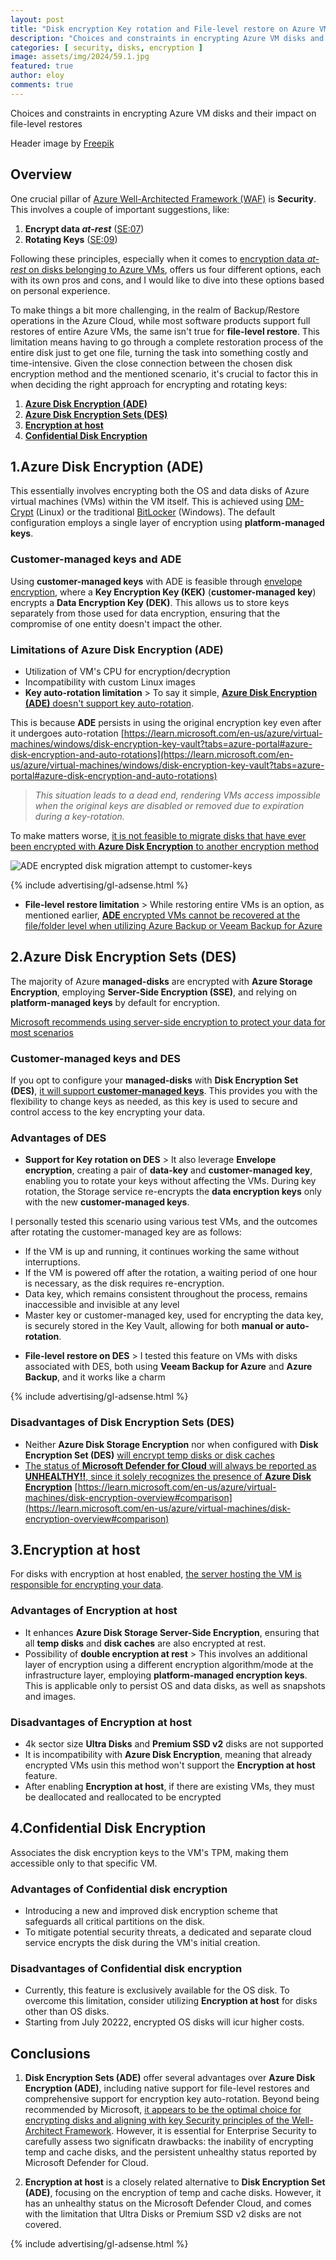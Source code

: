 ```yaml
---
layout: post
title: "Disk encryption Key rotation and File-level restore on Azure VMs"
description: "Choices and constraints in encrypting Azure VM disks and their impact on file-level restores"
categories: [ security, disks, encryption ]
image: assets/img/2024/59.1.jpg
featured: true
author: eloy
comments: true
---
```


Choices and constraints in encrypting Azure VM disks and their impact on file-level restores

Header image by <a href="https://www.freepik.com/free-photo/html-css-collage-concept-with-person_36295465.htm#query=encryption&position=7&from_view=keyword&track=sph&uuid=a4992635-350c-4f04-ab1d-9e86bd081767">Freepik</a>

## Overview

One crucial pillar of [Azure Well-Architected Framework (WAF)](https://learn.microsoft.com/en-us/azure/well-architected/) is **Security**. This involves a couple of important suggestions, like:

1. **Encrypt data *at-rest*** ([SE:07](https://learn.microsoft.com/en-us/azure/well-architected/security/encryption))
2. **Rotating Keys** ([SE:09](https://learn.microsoft.com/en-us/azure/well-architected/security/application-secrets))

Following these principles, especially when it comes to <ins>encryption data *at-rest* on disks belonging to Azure VMs</ins>, offers us four different options, each with its own pros and cons, and I would like to dive into these options based on personal experience.

To make things a bit more challenging, in the realm of Backup/Restore operations in the Azure Cloud, while most software products support full restores of entire Azure VMs, the same isn't true for **file-level restore**. This limitation means having to go through a complete restoration process of the entire disk just to get one file, turning the task into something costly and time-intensive. Given the close connection between the chosen disk encryption method and the mentioned scenario, it's crucial to factor this in when deciding the right approach for encrypting and rotating keys:

1. [**Azure Disk Encryption (ADE)**](#1azure-disk-encryption-ade)
2. [**Azure Disk Encryption Sets (DES)**](#2azure-disk-encryption-sets-des)
3. [**Encryption at host**](#3encryption-at-host)
4. [**Confidential Disk Encryption**](#4confidential-disk-encryption)

## 1.Azure Disk Encryption (ADE)

This essentially involves encrypting both the OS and data disks of Azure virtual machines (VMs) within the VM itself. This is achieved using [DM-Crypt](https://wikipedia.org/wiki/Dm-crypt) (Linux) or the traditional [BitLocker](https://wikipedia.org/wiki/BitLocker) (Windows). The default configuration employs a single layer of encryption using **platform-managed keys**.

### Customer-managed keys and ADE

Using **customer-managed keys** with ADE is feasible through [envelope encryption](https://learn.microsoft.com/en-us/azure/security/fundamentals/encryption-atrest#envelope-encryption-with-a-key-hierarchy), where a **Key Encryption Key (KEK)** (**customer-managed key**) encrypts a **Data Encryption Key (DEK)**. This allows us to store keys separately from those used for data encryption, ensuring that the compromise of one entity doesn't impact the other.

### Limitations of Azure Disk Encryption (ADE)

* Utilization of VM's CPU for encryption/decryption
* Incompatibility with custom Linux images
* **Key auto-rotation limitation** > To say it simple, <ins>**Azure Disk Encryption (ADE)** doesn't support key auto-rotation</ins>.

This is because **ADE** persists in using the original encryption key even after it undergoes auto-rotation [https://learn.microsoft.com/en-us/azure/virtual-machines/windows/disk-encryption-key-vault?tabs=azure-portal#azure-disk-encryption-and-auto-rotations](https://learn.microsoft.com/en-us/azure/virtual-machines/windows/disk-encryption-key-vault?tabs=azure-portal#azure-disk-encryption-and-auto-rotations)

>*This situation leads to a dead end, rendering VMs access impossible when the original keys are disabled or removed due to expiration during a key-rotation.*

To make matters worse, <ins>it is not feasible to migrate disks that have ever been encrypted with **Azure Disk Encryption** to another encryption method</ins>

![ADE encrypted disk migration attempt to customer-keys]({{site.baseurl}}/assets/img/2023/59.2.png)

{% include advertising/gl-adsense.html %}

* **File-level restore limitation** > While restoring entire VMs is an option, as mentioned earlier, <ins>**ADE** encrypted VMs cannot be recovered at the file/folder level when utilizing [Azure Backup](https://learn.microsoft.com/en-us/azure/backup/backup-azure-vms-encryption#limitations) or [Veeam Backup for Azure](https://helpcenter.veeam.com/archive/vbazure/5a/guide/limitations.html#azure-disk-encryption-)</ins>

## 2.Azure Disk Encryption Sets (DES)

The majority of Azure **managed-disks** are encrypted with **Azure Storage Encryption**, employing **Server-Side Encryption (SSE)**, and relying on **platform-managed keys** by default for encryption.

[Microsoft recommends using server-side encryption to protect your data for most scenarios](https://learn.microsoft.com/en-us/azure/storage/common/storage-service-encryption)

### Customer-managed keys and DES

If you opt to configure your **managed-disks** with **Disk Encryption Set (DES)**, <ins>it will support **customer-managed keys**</ins>. This provides you with the flexibility to change keys as needed, as this key is used to secure and control access to the key encrypting your data.

### Advantages of DES

* **Support for Key rotation on DES** > It also leverage **Envelope encryption**, creating a pair of **data-key** and **customer-managed key**, enabling you to rotate your keys without affecting the VMs. During key rotation, the Storage service re-encrypts the **data encryption keys** only with the new **customer-managed keys**.

I personally tested this scenario using various test VMs, and the outcomes after rotating the customer-managed key are as follows:

- If the VM is up and running, it continues working the same without interruptions.
- If the VM is powered off after the rotation, a waiting period of one hour is necessary, as the disk requires re-encryption.
- Data key, which remains consistent throughout the process, remains inaccessible and invisible at any level
- Master key or customer-managed key, used for encrypting the data key, is securely stored in the Key Vault, allowing for both **manual or auto-rotation**.

* **File-level restore on DES** > I tested this feature on VMs with disks associated with DES, both using **Veeam Backup for Azure** and **Azure Backup**, and it works like a charm

{% include advertising/gl-adsense.html %}

### Disadvantages of Disk Encryption Sets (DES)

* Neither **Azure Disk Storage Encryption** nor when configured with **Disk Encryption Set (DES)** <ins>will encrypt temp disks or disk caches</ins>
* <ins>The status of **Microsoft Defender for Cloud** will always be reported as **UNHEALTHY!!**, since it solely recognizes the presence of **Azure Disk Encryption**</ins> [https://learn.microsoft.com/en-us/azure/virtual-machines/disk-encryption-overview#comparison](https://learn.microsoft.com/en-us/azure/virtual-machines/disk-encryption-overview#comparison)

## 3.Encryption at host

For disks with encryption at host enabled, <ins>the server hosting the VM is responsible for encrypting your data</ins>.

### Advantages of Encryption at host

* It enhances **Azure Disk Storage Server-Side Encryption**, ensuring that all **temp disks** and **disk caches** are also encrypted at rest. 
* Possibility of **double encryption at rest** > This involves an additional layer of encryption using a different encryption algorithm/mode at the infrastructure layer, employing **platform-managed encryption keys**. This is applicable only to persist OS and data disks, as well as snapshots and images.

### Disadvantages of Encryption at host

* 4k sector size **Ultra Disks** and **Premium SSD v2** disks are not supported
* It is incompatibility with **Azure Disk Encryption**, meaning that already encrypted VMs usin this method won't support the **Encryption at host** feature.
* After enabling **Encryption at host**, if there are existing VMs, they must be deallocated and reallocated to be encrypted

## 4.Confidential Disk Encryption

Associates the disk encryption keys to the VM's TPM, making them accessible only to that specific VM.

### Advantages of Confidential disk encryption

* Introducing a new and improved disk encryption scheme that safeguards all critical partitions on the disk.
* To mitigate potential security threats, a dedicated and separate cloud service encrypts the disk during the VM's initial creation.

### Disadvantages of Confidential disk encryption

* Currently, this feature is exclusively available for the OS disk. To overcome this limitation, consider utilizing **Encryption at host** for disks other than OS disks.
* Starting from July 20222, encrypted OS disks will icur higher costs.

## Conclusions

1. **Disk Encryption Sets (ADE)** offer several advantages over **Azure Disk Encryption (ADE)**, including native support for file-level restores and comprehensive support for encryption key auto-rotation. Beyond being recommended by Microsoft, <ins>it appears to be the optimal choice for encrypting disks and aligning with key Security principles of the Well-Architect Framework</ins>. However, it is essential for Enterprise Security to carefully assess two significatn drawbacks: the inability of encrypting temp and cache disks, and the persistent unhealthy status reported by Microsoft Defender for Cloud.

4. **Encryption at host** is a closely related alternative to **Disk Encryption Set (ADE)**, focusing on the encryption of temp and cache disks. However, it has an unhealthy status on the Microsoft Defender Cloud, and comes with the limitation that Ultra Disks or Premium SSD v2 disks are not covered.

{% include advertising/gl-adsense.html %}
